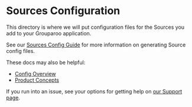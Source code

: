 # Sources Configuration

This directory is where we will put configuration files for the Sources you add to your Grouparoo application.

See our [Sources Config Guide](https://www.grouparoo.com/docs/config/sources/) for more information on generating Source config files.

These docs may also be helpful:

- [Config Overview](https://www.grouparoo.com/docs/config/)
- [Product Concepts](https://www.grouparoo.com/docs/getting-started/product-concepts)

If you run into an issue, see your options for getting help on [our Support page](https://www.grouparoo.com/docs/support).
